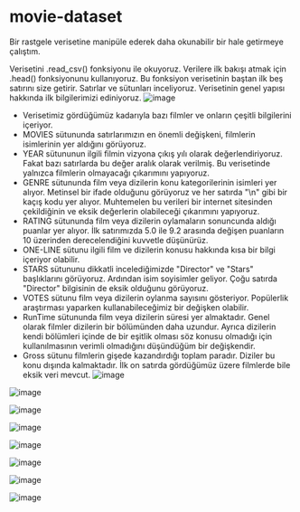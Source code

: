 # movie-dataset
Bir rastgele verisetine manipüle ederek daha okunabilir bir hale getirmeye çalıştım.

Verisetini .read_csv() fonksiyonu ile okuyoruz. Verilere ilk bakışı atmak için .head() fonksiyonunu kullanıyoruz. Bu fonksiyon verisetinin baştan ilk beş satırını size getirir. Satırlar ve sütunları inceliyoruz. Verisetinin genel yapısı hakkında ilk bilgilerimizi ediniyoruz. 
![image](https://user-images.githubusercontent.com/28548881/209650542-f2c3014f-136a-4fbd-aa4f-6562dcb894cd.png)
  - Verisetimiz gördüğümüz kadarıyla bazı filmler ve onların çeşitli bilgilerini içeriyor.
  - MOVIES sütununda satırlarımızın en önemli değişkeni, filmlerin isimlerinin yer aldığını görüyoruz.
  - YEAR sütununun ilgili filmin vizyona çıkış yılı olarak değerlendiriyoruz. Fakat bazı satırlarda bu değer aralık olarak verilmiş. Bu verisetinde yalnızca filmlerin olmayacağı çıkarımını yapıyoruz.
  - GENRE sütununda film veya dizilerin konu kategorilerinin isimleri yer alıyor. Metinsel bir ifade olduğunu görüyoruz ve her satırda "\n" gibi bir kaçış kodu yer alıyor. Muhtemelen bu verileri bir internet sitesinden çekildiğinin ve eksik değerlerin olabileceği çıkarımını yapıyoruz.
  - RATING sütununda film veya dizilerin oylamaların sonuncunda aldığı puanlar yer alıyor. İlk satırımızda 5.0 ile 9.2 arasında değişen puanların 10 üzerinden derecelendiğini kuvvetle düşünürüz.
  - ONE-LINE sütunu ilgili film ve dizilerin konusu hakkında kısa bir bilgi içeriyor olabilir.
  - STARS sütununu dikkatli incelediğimizde "Director" ve "Stars" başlıklarını görüyoruz. Ardından isim soyisimler geliyor. Çoğu satırda "Director" bilgisinin de eksik olduğunu görüyoruz.
  - VOTES sütunu film veya dizilerin oylanma sayısını gösteriyor. Popülerlik araştırması yaparken kullanabileceğimiz bir değişken olabilir.
  - RunTime sütununda film veya dizilerin süresi yer almaktadır. Genel olarak filmler dizilerin bir bölümünden daha uzundur. Ayrıca dizilerin kendi bölümleri içinde de bir eşitlik olması söz konusu olmadığı için kullanılmasının verimli olmadığını düşündüğüm bir değişkendir. 
  - Gross sütunu filmlerin gişede kazandırdığı toplam paradır. Diziler bu konu dışında kalmaktadır. İlk on satırda gördüğümüz üzere filmlerde bile eksik veri mevcut.
![image](https://user-images.githubusercontent.com/28548881/209650721-3552fa14-9a9d-479a-bc13-eb0b56d62e3a.png)

![image](https://user-images.githubusercontent.com/28548881/209650752-c3f31ac9-10bf-4ff9-9869-48b6b71e1f9f.png)

![image](https://user-images.githubusercontent.com/28548881/209650873-4a69f1e5-8591-44c7-8098-59c94cf19992.png)

![image](https://user-images.githubusercontent.com/28548881/209651576-c3530692-7e1e-44b1-b318-be1bd86919c6.png)

![image](https://user-images.githubusercontent.com/28548881/209651770-9414e2ac-e9fe-420c-8eb3-568c1b19007e.png)

![image](https://user-images.githubusercontent.com/28548881/209651843-9c6afd8b-bf20-4ee6-9796-a8555c8166cc.png)

![image](https://user-images.githubusercontent.com/28548881/209651951-57e7a926-5edb-4562-a979-4e94298033b3.png)

![image](https://user-images.githubusercontent.com/28548881/209652085-ee738f4a-69d6-4f8d-8f31-ed40905e1480.png)
